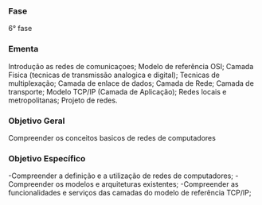 ### Fase
6° fase

### Ementa
Introdução as redes de comunicaçoes; Modelo de referência OSI; Camada Fisica (tecnicas de transmissão analogica e digital); Tecnicas de multiplexação; Camada de enlace de
dados; Camada de Rede; Camada de transporte; Modelo TCP/IP (Camada de Aplicação); Redes
locais e metropolitanas; Projeto de redes. 

### Objetivo Geral
Compreender os conceitos basicos de redes de computadores

### Objetivo Específico
-Compreender a definição e a utilização de redes de computadores; 
-Compreender os modelos e arquiteturas existentes; 
-Compreender as funcionalidades e serviços das camadas do modelo de referência TCP/IP;